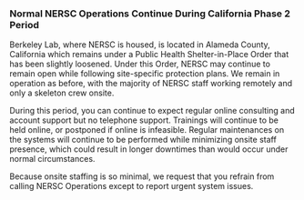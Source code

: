 ### Normal NERSC Operations Continue During California Phase 2 Period

Berkeley Lab, where NERSC is housed, is located in Alameda County, California 
which remains under a Public Health Shelter-in-Place Order that has been
slightly loosened. Under this Order, NERSC may continue to remain open while
following site-specific protection plans. We remain in operation as before,
with the majority of NERSC staff working remotely and only a skeleton crew 
onsite.

During this period, you can continue to expect regular online consulting and 
account support but no telephone support. Trainings will continue to be held 
online, or postponed if online is infeasible. Regular maintenances on the 
systems will continue to be performed while minimizing onsite staff presence, 
which could result in longer downtimes than would occur under normal 
circumstances.

Because onsite staffing is so minimal, we request that you refrain from
calling NERSC Operations except to report urgent system issues.
